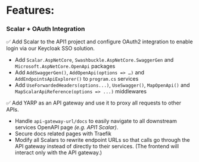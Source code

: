 # Features:

### Scalar + OAuth Integration

✅ Add Scalar to the API1 project and configure OAuth2 integration to enable login via our Keycloak SSO solution.

- Add `Scalar.AspNetCore`, `Swashbuckle.AspNetCore.SwaggerGen` and `Microsoft.AspNetCore.OpenApi` packages
- Add `AddSwaggerGen()`, `AddOpenApi(options => …)` and `AddEndpointsApiExplorer()` to `program.cs` services
- Add `UseForwardedHeaders(options...)`, `UseSwagger()`, `MapOpenApi()` and `MapScalarApiReference(options => ...)` middlewares

✅ Add YARP as an API gateway and use it to proxy all requests to other APIs.

- Handle `api-gateway-url/docs` to easily navigate to all downstream services OpenAPI page _(e.g. API1 Scalar)_.
- Secure docs related pages with Traefik
- Modify all Scalars to rewrite endpoint URLs so that calls go through the API gateway instead of directly to their services. (The frontend will interact only with the API gateway.)
